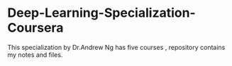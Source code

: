# Deep-Learning-Specialization-Coursera
This specialization by Dr.Andrew Ng has five courses , repository contains my notes and files.

